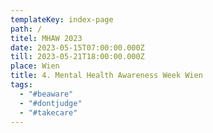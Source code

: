 ```yaml
---
templateKey: index-page
path: /
titel: MHAW 2023
date: 2023-05-15T07:00:00.000Z
till: 2023-05-21T18:00:00.000Z
place: Wien
title: 4. Mental Health Awareness Week Wien
tags:
  - "#beaware"
  - "#dontjudge"
  - "#takecare"
---
```

